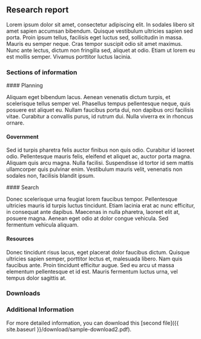 
## Research report
Lorem ipsum dolor sit amet, consectetur adipiscing elit. In sodales libero sit amet sapien accumsan bibendum. Quisque vestibulum ultricies sapien sed porta. Proin ipsum tellus, facilisis eget luctus sed, sollicitudin in massa. Mauris eu semper neque. Cras tempor suscipit odio sit amet maximus. Nunc ante lectus, dictum non fringilla sed, aliquet at odio. Etiam ut lorem eu est mollis semper. Vivamus porttitor luctus lacinia.

### Sections of information

<div class="usa-grid">
<div class="usa-width-one-half" markdown="1">
#### Planning

Aliquam eget bibendum lacus. Aenean venenatis dictum turpis, et scelerisque tellus semper vel. Phasellus tempus pellentesque neque, quis posuere est aliquet eu. Nullam faucibus porta dui, non dapibus orci facilisis vitae. Curabitur a convallis purus, id rutrum dui. Nulla viverra ex in rhoncus ornare.

#### Government

Sed id turpis pharetra felis auctor finibus non quis odio. Curabitur id laoreet odio. Pellentesque mauris felis, eleifend et aliquet ac, auctor porta magna. Aliquam quis arcu magna. Nulla facilisi. Suspendisse id tortor id sem mattis ullamcorper quis pulvinar enim. Vestibulum mauris velit, venenatis non sodales non, facilisis blandit ipsum.
</div>

<div class="usa-width-one-half" markdown="1">
#### Search

Donec scelerisque urna feugiat lorem faucibus tempor. Pellentesque ultricies mauris id turpis luctus tincidunt. Etiam lacinia erat ac nunc efficitur, in consequat ante dapibus. Maecenas in nulla pharetra, laoreet elit at, posuere magna. Aenean eget odio at dolor congue vehicula. Sed fermentum vehicula aliquam.

#### Resources

Donec tincidunt risus lacus, eget placerat dolor faucibus dictum. Quisque ultricies sapien semper, porttitor lectus et, malesuada libero. Nam quis faucibus ante. Proin tincidunt efficitur augue. Sed eu arcu ut massa elementum pellentesque et id est. Mauris fermentum luctus urna, vel tempus dolor sagittis at.
</div>
</div>


### Downloads

### Additional Information
For more detailed information, you can download this [second file]({{ site.baseurl }}/download/sample-download2.pdf).
